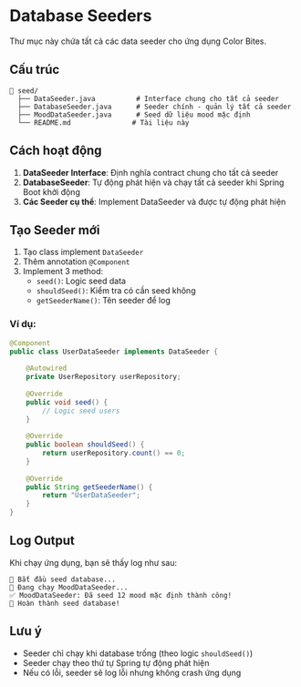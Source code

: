 # Database Seeders

Thư mục này chứa tất cả các data seeder cho ứng dụng Color Bites.

## Cấu trúc

```
📂 seed/
  ├── DataSeeder.java          # Interface chung cho tất cả seeder
  ├── DatabaseSeeder.java      # Seeder chính - quản lý tất cả seeder
  ├── MoodDataSeeder.java      # Seed dữ liệu mood mặc định
  └── README.md               # Tài liệu này
```

## Cách hoạt động

1. **DataSeeder Interface**: Định nghĩa contract chung cho tất cả seeder
2. **DatabaseSeeder**: Tự động phát hiện và chạy tất cả seeder khi Spring Boot khởi động
3. **Các Seeder cụ thể**: Implement DataSeeder và được tự động phát hiện

## Tạo Seeder mới

1. Tạo class implement `DataSeeder`
2. Thêm annotation `@Component`
3. Implement 3 method:
   - `seed()`: Logic seed data
   - `shouldSeed()`: Kiểm tra có cần seed không
   - `getSeederName()`: Tên seeder để log

### Ví dụ:

```java
@Component
public class UserDataSeeder implements DataSeeder {
    
    @Autowired
    private UserRepository userRepository;
    
    @Override
    public void seed() {
        // Logic seed users
    }
    
    @Override
    public boolean shouldSeed() {
        return userRepository.count() == 0;
    }
    
    @Override
    public String getSeederName() {
        return "UserDataSeeder";
    }
}
```

## Log Output

Khi chạy ứng dụng, bạn sẽ thấy log như sau:

```
🌱 Bắt đầu seed database...
📝 Đang chạy MoodDataSeeder...
✅ MoodDataSeeder: Đã seed 12 mood mặc định thành công!
🎉 Hoàn thành seed database!
```

## Lưu ý

- Seeder chỉ chạy khi database trống (theo logic `shouldSeed()`)
- Seeder chạy theo thứ tự Spring tự động phát hiện
- Nếu có lỗi, seeder sẽ log lỗi nhưng không crash ứng dụng
